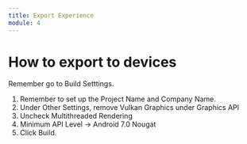 ```yaml
---
title: Export Experience
module: 4
---
```


# How to export to devices

Remember go to Build Setttings.

1. Remember to set up the Project Name and Company Name.
2. Under Other Settings, remove Vulkan Graphics under Graphics API
3. Uncheck Multithreaded Rendering
4. Minimum API Level -> Android 7.0 Nougat
5. Click Build.
